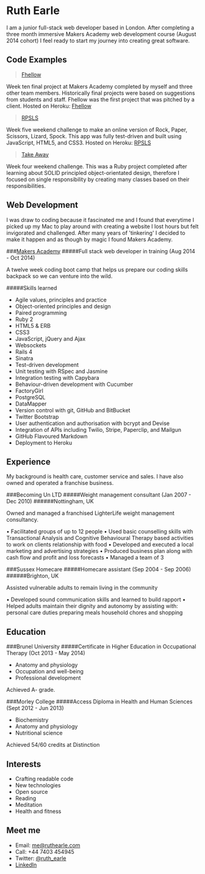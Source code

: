 Ruth Earle
==

I am a junior full-stack web developer based in London. After completing a three month immersive Makers Academy web development course (August 2014 cohort) I feel ready to start my journey into creating great software.

Code Examples
----

> [Fhellow]

Week ten final project at Makers Academy completed by myself and three other team members. Historically final projects were based on suggestions from students and staff. Fhellow was the first project that was pitched by a client. Hosted on Heroku: [Fhellow](http://fhellow.herokuapp.com/)

> [RPSLS]

Week five weekend challenge to make an online version of Rock, Paper, Scissors, Lizard, Spock. This app was fully test-driven and built using JavaScript, HTML5, and CSS3. Hosted on Heroku: [RPSLS](https://rockpaperscissorslizardspockjs.herokuapp.com/)

> [Take Away]

Week four weekend challenge. This was a Ruby project completed after learning about SOLID principled object-orientated design, therefore I focused on single responsibility by creating many classes based on their responsibilities.

Web Development
----

I was draw to coding because it fascinated me and I found that everytime
I picked up my Mac to play around with creating a website I lost hours
but felt invigorated and challenged. After many years of 'tinkering'
I decided to make it happen and as though by magic I found Makers
Academy.

###[Makers Academy]
#####Full stack web developer in training (Aug 2014 - Oct 2014)

A twelve week coding boot camp that helps us prepare our coding skills
backpack so we can venture into the wild.

#####Skills learned

  - Agile values, principles and practice
  - Object-oriented principles and design
  - Paired programming
  - Ruby 2
  - HTML5 & ERB
  - CSS3
  - JavaScript, jQuery and Ajax
  - Websockets
  - Rails 4
  - Sinatra
  - Test-driven development
  - Unit testing with RSpec and Jasmine
  - Integration testing with Capybara
  - Behaviour-driven development with Cucumber
  - FactoryGirl
  - PostgreSQL
  - DataMapper
  - Version control with git, GitHub and BitBucket
  - Twitter Bootstrap
  - User authentication and authorisation with bcrypt and Devise
  - Integration of APIs including Twilio, Stripe, Paperclip, and Mailgun
  - GitHub Flavoured Markdown
  - Deployment to Heroku


Experience
----

My background is health care, customer service and sales. I have also owned and
operated a franchise business.

###Becoming Un LTD
#####Weight management consultant (Jan 2007 - Dec 2010)
######Nottingham, UK

Owned and managed a franchised LighterLife weight management consultancy. 

•	Facilitated groups of up to 12 people
•	Used basic counselling skills with Transactional Analysis and Cognitive Behavioural Therapy based activities to work on clients relationship with food
•	Developed and executed a local marketing and advertising strategies
•	Produced business plan along with cash flow and profit and loss forecasts
•	Managed a team of 3


###Sussex Homecare
#####Homecare assistant (Sep 2004 - Sep 2006)
######Brighton, UK

Assisted vulnerable adults to remain living in the community

• Developed sound communication skills and learned to build rapport
• Helped adults maintain their dignity and autonomy by assisting with:
personal care duties
preparing meals
household chores and shopping


Education
----

###Brunel University
#####Certificate in Higher Education in Occupational Therapy (Oct 2013 - May 2014)

  - Anatomy and physiology
  - Occupation and well-being
  - Professional development

Achieved A- grade.

###Morley College
#####Access Diploma in Health and Human Sciences (Sept 2012 - Jun 2013)

  - Biochemistry
  - Anatomy and physiology
  - Nutritional science

Achieved 54/60 credits at Distinction

Interests
----

- Crafting readable code
- New technologies
- Open source
- Reading
- Meditation
- Health and fitness

Meet me
----

- Email: me@ruthearle.com
- Call: +44 7403 454945
- Twitter: [@ruth_earle]
- [LinkedIn]

[Fhellow]:https://github.com/michballard/fhellow
[RPSLS]:https://github.com/ruthearle/rpsls_js
[Take Away]:https://github.com/ruthearle/takeaway
[Makers Academy]:www.makersacademy.com
[@ruth_earle]:https://twitter.com/ruth_earle
[LinkedIn]:uk.linkedin.com/pub/ruth-earle/98/889/8a4/
